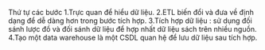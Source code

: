Thứ tự các bước 
1.Trực quan để hiểu dữ liệu.
2.ETL biến đổi và đưa về định dạng để dễ dàng hơn trong bước tích hợp.
3.Tích hợp dữ liệu : sử dụng đối sánh lược đồ và đối sánh dữ liệu để hợp nhất dữ liệu sách trên nhiều nguồn.
4.Tạo một data warehouse là một CSDL quan hệ để lưu dữ liệu sau tích hợp.
